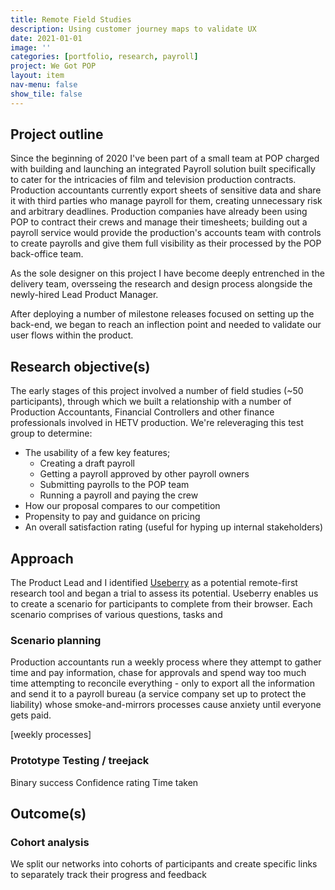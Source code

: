 ```yaml
---
title: Remote Field Studies
description: Using customer journey maps to validate UX
date: 2021-01-01
image: ''
categories: [portfolio, research, payroll]
project: We Got POP
layout: item
nav-menu: false
show_tile: false
---
```


## Project outline
Since the beginning of 2020 I've been part of a small team at POP charged with building and launching an integrated Payroll solution built specifically to cater for the intricacies of film and television production contracts. Production accountants currently export sheets of sensitive data and share it with third parties who manage payroll for them, creating unnecessary risk and arbitrary deadlines. Production companies have already been using POP to contract their crews and manage their timesheets; building out a payroll service would provide the production's accounts team with controls to create payrolls and give them full visibility as their processed by the POP back-office team. 

As the sole designer on this project I have become deeply entrenched in the delivery team, oversseing the research and design process alongside the newly-hired Lead Product Manager. 

After deploying a number of milestone releases focused on setting up the back-end, we began to reach an inflection point and needed to validate our user flows within the product. 


## Research objective(s)
The early stages of this project involved a number of field studies (~50 participants), through which we built a relationship with a number of Production Accountants, Financial Controllers and other finance professionals involved in HETV production. We're releveraging this test group to determine:

* The usability of a few key features; 
	* Creating a draft payroll
	* Getting a payroll approved by other payroll owners
	* Submitting payrolls to the POP team
	* Running a payroll and paying the crew
* How our proposal compares to our competition
* Propensity to pay and guidance on pricing
* An overall satisfaction rating (useful for hyping up internal stakeholders)

## Approach
The Product Lead and I identified [Useberry]() as a potential remote-first research tool and began a trial to assess its potential. Useberry enables us to create a scenario for participants to complete from their browser. Each scenario comprises of various questions, tasks and 

### Scenario planning
Production accountants run a weekly process where they attempt to gather time and pay information, chase for approvals and spend way too much time attempting to reconcile everything - only to export all the information and send it to a payroll bureau (a service company set up to protect the liability) whose smoke-and-mirrors processes cause anxiety until everyone gets paid. 

[weekly processes]


### Prototype Testing / treejack
Binary success
Confidence rating
Time taken


### 

## Outcome(s)
### Cohort analysis
We split our networks into cohorts of participants and create specific links to separately track their progress and feedback